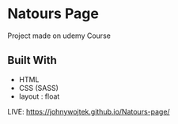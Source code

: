 # Natours Page

Project made on udemy Course

## Built With

* HTML
* CSS (SASS)
* layout : float

LIVE: https://johnywojtek.github.io/Natours-page/


